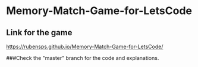 # Memory-Match-Game-for-LetsCode

## Link for the game
https://rubensps.github.io/Memory-Match-Game-for-LetsCode/

###Check the "master" branch for the code and explanations.
